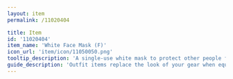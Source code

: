 ```yaml
---
layout: item
permalink: /11020404

title: Item
id: '11020404'
item_name: 'White Face Mask (F)'
icon_url: 'item/icon/11050050.png'
tooltip_description: 'A single-use white mask to protect other people from your sick-germs.'
guide_description: 'Outfit items replace the look of your gear when equipped.'
---
```

